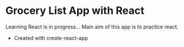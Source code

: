 # Grocery List App with React

Learning React is in progress... Main aim of this app is to practice react.

- Created with create-react-app
